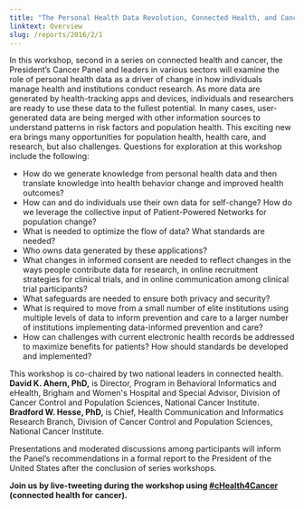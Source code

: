 ```yaml
---
title: "The Personal Health Data Revolution, Connected Health, and Cancer"
linktext: Overview
slug: /reports/2016/2/1
---
```

<div class="full-report-container">
<div class="left-nav-container">
<left-navigation root="/reports/2016/2"></left-navigation>
</div>
<div class="report-container">

In this workshop, second in a series on connected health and cancer, the President’s Cancer Panel and leaders in various sectors will examine the role of personal health data as a driver of change in how individuals manage health and institutions conduct research. As more data are generated by health-tracking apps and devices, individuals and researchers are ready to use these data to the fullest potential. In many cases, user-generated data are being merged with other information sources to understand patterns in risk factors and population health. This exciting new era brings many opportunities for population health, health care, and research, but also challenges. Questions for exploration at this workshop include the following:

- How do we generate knowledge from personal health data and then translate knowledge into health behavior change and improved health outcomes?
- How can and do individuals use their own data for self-change? How do we leverage the collective input of Patient-Powered Networks for population change?
- What is needed to optimize the flow of data? What standards are needed?
- Who owns data generated by these applications?
- What changes in informed consent are needed to reflect changes in the ways people contribute data for research, in online recruitment strategies for clinical trials, and in online communication among clinical trial participants?
- What safeguards are needed to ensure both privacy and security?
- What is required to move from a small number of elite institutions using multiple levels of data to inform prevention and care to a larger number of institutions implementing data-informed prevention and care?
- How can challenges with current electronic health records be addressed to maximize benefits for patients? How should standards be developed and implemented?

This workshop is co-chaired by two national leaders in connected health. **David K. Ahern, PhD,** is Director, Program in Behavioral Informatics and eHealth, Brigham and Women's Hospital and Special Advisor, Division of Cancer Control and Population Sciences, National Cancer Institute. **Bradford W. Hesse, PhD,** is Chief, Health Communication and Informatics Research Branch, Division of Cancer Control and Population Sciences, National Cancer Institute.

Presentations and moderated discussions among participants will inform the Panel’s recommendations in a formal report to the President of the United States after the conclusion of series workshops.

**Join us by live-tweeting during the workshop using [#cHealth4Cancer](https://twitter.com/hashtag/cHealth4Cancer) (connected health for cancer).**
</div>
</div>
